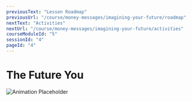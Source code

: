 ```yaml
---
previousText: "Lesson Roadmap"
previousUrl: "/course/money-messages/imagining-your-future/roadmap"
nextText: "Activities"
nextUrl: "/course/money-messages/imagining-your-future/activities"
courseModuleId: "5"
sessionId: "4"
pageId: "4"
---
```


# The Future You
![Animation Placeholder](/assets/img/animation-placeholder.jpg)
